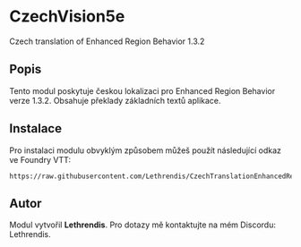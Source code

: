 
# CzechVision5e

Czech translation of Enhanced Region Behavior 1.3.2

## Popis
Tento modul poskytuje českou lokalizaci pro Enhanced Region Behavior verze 1.3.2. Obsahuje překlady základních textů aplikace.

## Instalace
Pro instalaci modulu obvyklým způsobem můžeš použít následující odkaz ve Foundry VTT:

```
https://raw.githubusercontent.com/Lethrendis/CzechTranslationEnhancedRegionBehavior/main/module.json
```

## Autor
Modul vytvořil **Lethrendis**. Pro dotazy mě kontaktujte na mém Discordu: Lethrendis.
